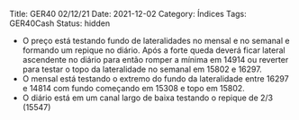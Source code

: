 Title: GER40 02/12/21
Date: 2021-12-02
Category: Índices
Tags: GER40Cash
Status: hidden

* O preço está testando fundo de lateralidades no mensal e no semanal e formando um repique no diário. Após a forte queda deverá ficar lateral ascendente no diário  para então romper a mínima em 14914 ou reverter para testar o topo da lateralidade no semanal em 15802 e 16297.
* O mensal está testando o extremo do fundo da lateralidade entre 16297 e 14814 com fundo começando em 15308 e topo em 15802.
* O diário está em um canal largo de baixa testando o repique de 2/3 (15547)


